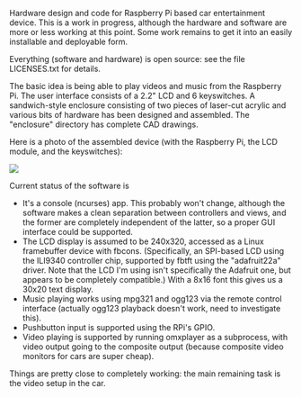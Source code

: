 Hardware design and code for Raspberry Pi based car entertainment
device.  This is a work in progress, although the hardware and software
are more or less working at this point.  Some work remains to
get it into an easily installable and deployable form.

Everything (software and hardware) is open source: see the file
LICENSES.txt for details.

The basic idea is being able to play videos and music
from the Raspberry Pi.  The user interface consists
of a 2.2" LCD and 6 keyswitches.  A sandwich-style
enclosure consisting of two pieces of laser-cut acrylic
and various bits of hardware has been designed and assembled.
The "enclosure" directory has complete CAD drawings.

Here is a photo of the assembled device (with the Raspberry Pi,
the LCD module, and the keyswitches):

<a href="https://raw2.github.com/daveho/carpi/master/enclosure/pic-big.jpg"><img src="https://raw2.github.com/daveho/carpi/master/enclosure/pic-sm.jpg" /></a>

Current status of the software is

* It's a console (ncurses) app.  This probably won't change,
  although the software makes a clean separation between
  controllers and views, and the former are completely
  independent of the latter, so a proper GUI interface
  could be supported.
* The LCD display is assumed to be 240x320, accessed as
  a Linux framebuffer device with fbcons.  (Specifically,
  an SPI-based LCD using the ILI9340 controller chip,
  supported by fbtft using the "adafruit22a" driver.
  Note that the LCD I'm using isn't specifically the
  Adafruit one, but appears to be completely compatible.)
  With a 8x16 font this gives us a 30x20 text display.
* Music playing works using mpg321 and ogg123 via the
  remote control interface (actually ogg123 playback doesn't
  work, need to investigate this).
* Pushbutton input is supported using the RPi's GPIO.
* Video playing is supported by running omxplayer as a
  subprocess, with video output going to the composite output
  (because composite video monitors for cars are super cheap).  

Things are pretty close to completely working: the main remaining
task is the video setup in the car.
